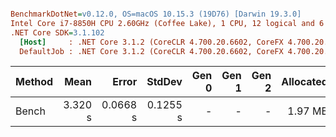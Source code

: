 ``` ini

BenchmarkDotNet=v0.12.0, OS=macOS 10.15.3 (19D76) [Darwin 19.3.0]
Intel Core i7-8850H CPU 2.60GHz (Coffee Lake), 1 CPU, 12 logical and 6 physical cores
.NET Core SDK=3.1.102
  [Host]     : .NET Core 3.1.2 (CoreCLR 4.700.20.6602, CoreFX 4.700.20.6702), X64 RyuJIT
  DefaultJob : .NET Core 3.1.2 (CoreCLR 4.700.20.6602, CoreFX 4.700.20.6702), X64 RyuJIT


```
| Method |    Mean |    Error |   StdDev | Gen 0 | Gen 1 | Gen 2 | Allocated |
|------- |--------:|---------:|---------:|------:|------:|------:|----------:|
|  Bench | 3.320 s | 0.0668 s | 0.1255 s |     - |     - |     - |   1.97 MB |
